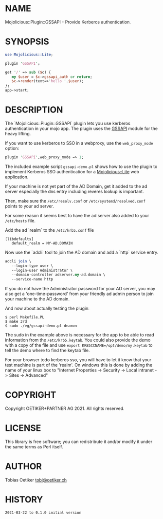 # NAME

Mojolicious::Plugin::GSSAPI - Provide Kerberos authentication.

# SYNOPSIS

```perl
use Mojolicious::Lite;

plugin 'GSSAPI';

get '/' => sub ($c) {
   my $user = $c->gssapi_auth or return;
   $c->render(text=>'hello '.$user);
};
app->start;
```

# DESCRIPTION

The \`Mojolicious::Plugin::GSSAPI\` plugin lets you use kerberos authentication
in your mojo app. The plugin uses
the [GSSAPI](https://metacpan.org/pod/GSSAPI) module for the heavy lifting.

If you want to use kerberos to SSO in a webproxy, use the `web_proxy_mode` option:

```perl
plugin 'GSSAPI',web_proxy_mode => 1;
```

The included example script `gssapi-demo.pl` shows how to use the plugin
to implement Kerberos SSO authentication for a [Mojolicious::Lite](https://metacpan.org/pod/Mojolicious%3A%3ALite) web application.

If your machine is not yet part of the AD Domain, get it added to the ad server especially the dns entry including reveres lookup is important.

Then, make sure the `/etc/resolv.conf` or `/etc/systemd/resolved.conf` points to your ad server.

For some reason it seems best to have the ad server also added to your `/etc/hosts` file.

Add the ad \`realm\` to the `/etc/krb5.conf` file

```
[libdefaults]
   default_realm = MY-AD.DOMAIN
```

Now use the \`adcli\` tool to join the AD domain and add a \`http\` service entry.

```perl
adcli join \
   --login-type user \
   --login-user Administrator \
   --domain-controller adserver.my-ad.domain \
   --service-name http
```

If you do not have the Administrator password for your AD server, you may also get a 'one-time-password' from your friendly ad admin person to join your machine to the AD domain.

And now about actually testing the plugin: 

```
$ perl Makefile.PL
$ make 3rd
$ sudo ./eg/gssapi-demo.pl deamon
```

The sudo in the example above is necessary for the app to be able to read information from the `/etc/krb5.keytab`. You could also provide the demo with a copy of the file and use `export KRB5CCNAME=/opt/demo/my.keytab` to tell the demo where to find the keytab file.

For your browser todo kerberos sso, you will have to let it know that your test machine is part of the 'realm'. On windows this is done by adding the name of your linux box to "Internet Properties -> Security -> Local intranet -> Sites -> Advanced"

# COPYRIGHT

Copyright OETIKER+PARTNER AG 2021. All rights reserved.

# LICENSE

This library is free software; you can redistribute it and/or modify
it under the same terms as Perl itself.

# AUTHOR

Tobias Oetiker <tobi@oetiker.ch>

# HISTORY

```
2021-03-22 to 0.1.0 initial version
```
